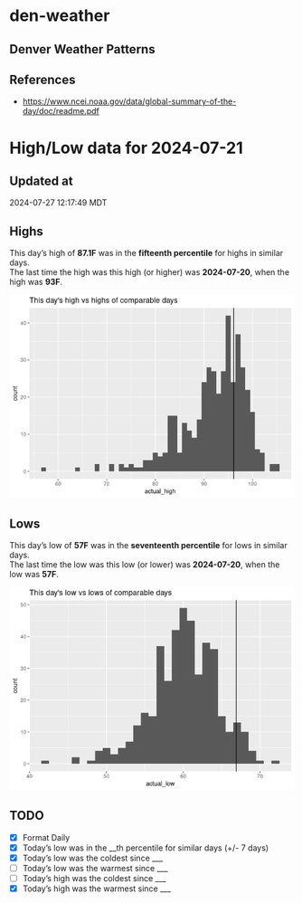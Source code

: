 

# den-weather

## Denver Weather Patterns

## References

- <https://www.ncei.noaa.gov/data/global-summary-of-the-day/doc/readme.pdf>

# High/Low data for 2024-07-21

## Updated at

2024-07-27 12:17:49 MDT

## Highs

This day’s high of **87.1F** was in the **fifteenth percentile** for
highs in similar days.  
The last time the high was this high (or higher) was **2024-07-20**,
when the high was **93F**.

![](readme_files/figure-commonmark/unnamed-chunk-4-1.png)

## Lows

This day’s low of **57F** was in the **seventeenth percentile** for lows
in similar days.  
The last time the low was this low (or lower) was **2024-07-20**, when
the low was **57F**.

![](readme_files/figure-commonmark/unnamed-chunk-6-1.png)

## TODO

- [x] Format Daily
- [x] Today’s low was in the \_\_th percentile for similar days (+/- 7
  days)
- [x] Today’s low was the coldest since \_\_\_
- [ ] Today’s low was the warmest since \_\_\_
- [ ] Today’s high was the coldest since \_\_\_
- [x] Today’s high was the warmest since \_\_\_
